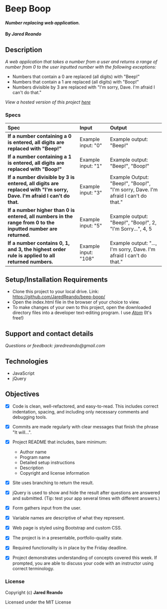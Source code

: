 # Beep Boop

#### _Number replacing web application._

#### By _**Jared Reando**_

## Description

_A web application that takes a number from a user and returns a range of number from 0 to the user inputted number with the following exceptions:_

- Numbers that contain a 0 are replaced (all digits) with "Beep!"
- Numbers that contain a 1 are replaced (all digits) with "Boop!"
- Numbers divisible by 3 are replaced with "I'm sorry, Dave. I'm afraid I can't do that."

 _View a hosted version of this project [here](https://jaredreando.github.io/beep-boop/)_

### Specs
| Spec | Input | Output |
| :-------------     | :------------- | :------------- |
| **If a number containing a 0 is entered, all digits are replaced with "Beep!"** | Example input: "0" | Example output: "Beep!"|
| **If a number containing a 1 is entered, all digits are replaced with "Boop!"** | Example input: "1" | Example output: "Beep!", "Boop!"|
| **If a number divisible by 3 is entered, all digits are replaced with "I'm sorry, Dave. I'm afraid I can't do that.** | Example input: "3" | Example Output: "Beep!", "Boop!", "I'm sorry, Dave. I'm afraid I can't do that."|
| **If a number higher than 0 is entered, all numbers in the range from 0 to the inputted number are returned.** | Example input: "5" | Example output: "Beep!", "Boop!", 2, "I'm Sorry...", 4, 5|
| **If a number contains 0, 1, and 3, the highest order rule is applied to all returned numbers.** | Example input: "108" | Example output: "..., I'm sorry, Dave. I'm afraid I can't do that."|



## Setup/Installation Requirements

* Clone this project to your local drive. Link: https://github.com/JaredReando/beep-boop/
* Open the index.html file in the browser of your choice to view.
* To make changes of your own to this project, open the downloaded directory files into a developer text-editing program.
  I use _[Atom](https://atom.io/)_ (It's free!)

## Support and contact details

_Questions or feedback: jaredreando@gmail.com_

## Technologies

- JavaScript
- jQuery

## Objectives

- [x] Code is clean, well-refactored, and easy-to-read. This includes correct indentation, spacing, and including only necessary comments and debugging tools.

- [x] Commits are made regularly with clear messages that finish the phrase "It will…".

- [x] Project README that includes, bare minimum:
    * Author name
    * Program name
    * Detailed setup instructions
    * Description
    * Copyright and license information

- [x] Site uses branching to return the result.

- [x] jQuery is used to show and hide the result after questions are answered and submitted. (Tip: test your app several times with different answers.)

- [x] Form gathers input from the user.

- [x] Variable names are descriptive of what they represent.

- [x] Web page is styled using Bootstrap and custom CSS.

- [x] The project is in a presentable, portfolio-quality state.

- [x] Required functionality is in place by the Friday deadline.

- [x] Project demonstrates understanding of concepts covered this week. If prompted, you are able to discuss your code with an instructor using correct terminology.

### License

Copyright (c) **Jared Reando**

Licensed under the MIT License
